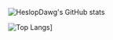![HeslopDawg's GitHub stats](https://github-readme-stats.vercel.app/api?username=heslopdawg&show_icons=true&theme=radical)

![Top Langs](https://github-readme-stats.vercel.app/api/top-langs/?username=heslopdawg&layout=compact&theme=radical)]
